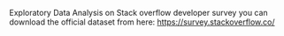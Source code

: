 Exploratory Data Analysis on Stack overflow developer survey
you can download the official dataset from here: https://survey.stackoverflow.co/
